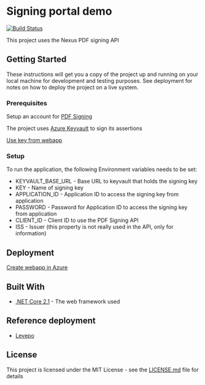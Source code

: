 # Signing portal demo

[![Build Status](https://dev.azure.com/technologynexus/GO/_apis/build/status/demo/nexusgo-signingportaldemo%20build)](https://dev.azure.com/technologynexus/GO/_build/latest?definitionId=6)

This project uses the Nexus PDF signing API

## Getting Started

These instructions will get you a copy of the project up and running on your local machine for development and testing purposes. See deployment for notes on how to deploy the project on a live system.

### Prerequisites

Setup an account for [PDF Signing](https://doc.nexusgroup.com/display/PUB/Nexus+GO+PDF+Signing)

The project uses [Azure Keyvault](https://docs.microsoft.com/en-us/azure/key-vault/key-vault-get-started) to sign its assertions

[Use key from webapp](https://docs.microsoft.com/en-us/azure/key-vault/key-vault-use-from-web-application)

### Setup 

To run the application, the following Environment variables needs to be set:
* KEYVAULT_BASE_URL - Base URL to keyvault that holds the signing key
* KEY - Name of signing key
* APPLICATION_ID - Application ID to access the signing key from application
* PASSWORD - Password for Application ID to access the signing key from application
* CLIENT_ID - Client ID to use the PDF Signing API
* ISS - Issuer (this property is not really used in the API, only for information)

## Deployment

[Create webapp in Azure](https://docs.microsoft.com/en-us/azure/app-service/app-service-web-get-started-dotnet)

## Built With

* [.NET Core 2.1](https://docs.microsoft.com/en-us/dotnet/) - The web framework used

## Reference deployment

* [Levepo](https://levepo.azurewebsites.net/)

## License

This project is licensed under the MIT License - see the [LICENSE.md](LICENSE.md) file for details



